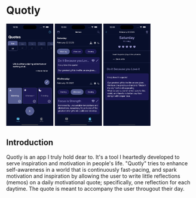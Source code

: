 # Quotly

<div><img src="./Images/quotly-1.png" width="25%" height="25%"/>  <img src="./Images/quotly-2.png" width="25%" height="25%"/>  <img src="./Images/quotly-3.png" width="25%" height="25%"/></div>

## Introduction

Quotly is an app I truly hold dear to. It's a tool I heartedly developed to serve inspiration and motivation in people's life. "Quotly" tries to enhance self-awareness in a world that is continuously fast-pacing, and spark motivation and inspiration by allowing the user to write little reflections (memos) on a daily motivational quote; specifically, one reflection for each daytime. The quote is meant to accompany the user througout their day.
